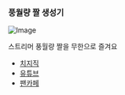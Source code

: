 ### 풍월량 짤 생성기
![Image](https://github.com/user-attachments/assets/fd694ec0-506d-4762-a7ef-a06ff6661282)

스트리머 풍월량 짤을 무한으로 즐겨요

- [치지직](https://chzzk.naver.com/live/7ce8032370ac5121dcabce7bad375ced)
- [유튜브](https://www.youtube.com/@hanryang1125)
- [팬카페](https://cafe.naver.com/hanryang1125)